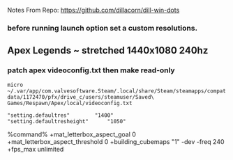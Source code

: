 Notes From Repo: https://github.com/dillacorn/dill-win-dots

### before running launch option set a custom resolutions.

## Apex Legends ~ stretched 1440x1080 240hz
### patch apex videoconfig.txt then make read-only

`micro ~/.var/app/com.valvesoftware.Steam/.local/share/Steam/steamapps/compatdata/1172470/pfx/drive_c/users/steamuser/Saved\ Games/Respawn/Apex/local/videoconfig.txt`

	"setting.defaultres"		"1400"
	"setting.defaultresheight"		"1050"

%command% +mat_letterbox_aspect_goal 0 +mat_letterbox_aspect_threshold 0 +building_cubemaps "1" -dev -freq 240 +fps_max unlimited